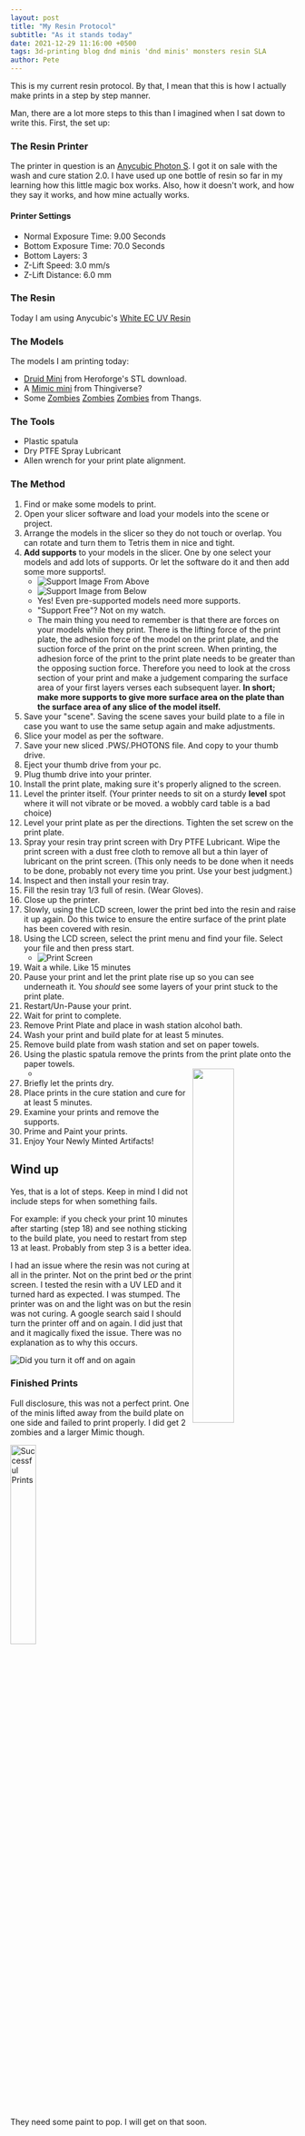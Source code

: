 ```yaml
---
layout: post
title: "My Resin Protocol"
subtitle: "As it stands today"
date: 2021-12-29 11:16:00 +0500
tags: 3d-printing blog dnd minis 'dnd minis' monsters resin SLA
author: Pete
---
```

This is my current resin protocol. By that, I mean that this is how I actually make prints in a step by step manner.
<!--more-->
Man, there are a lot more steps to this than I imagined when I sat down to write this. First, the set up:

### The Resin Printer
The printer in question is an [Anycubic Photon S](https://www.anycubic.com/products/anycubic-photon-s). I got it on sale with the wash and cure station 2.0. I have used up one bottle of resin so far in my learning how this little magic box works. Also, how it doesn't work, and how they say it works, and how mine actually works.

#### Printer Settings
- Normal Exposure Time: 9.00 Seconds
- Bottom Exposure Time: 70.0 Seconds
- Bottom Layers: 3
- Z-Lift Speed: 3.0 mm/s
- Z-Lift Distance: 6.0 mm

### The Resin
Today I am using Anycubic's [White EC UV Resin](https://www.anycubic.com/collections/uv-resin/products/colored-uv-resin-for-photon-series?variant=30151434207292)

### The Models
The models I am printing today:
- [Druid Mini](/3d-printing/stl-files/traci_druid_OP1.stl) from Heroforge's STL download.
- A [Mimic mini](/3d-printing/stl-files/mimic-hungry.stl) from Thingiverse?
- Some [Zombies](/3d-printing/stl-files/zombie-1-a.stl) [Zombies](/stl-files/zombie-2-a.stl) [Zombies](/3d-printing/stl-files/zombie-3-a.stl) from Thangs.

### The Tools
- Plastic spatula
- Dry PTFE Spray Lubricant
- Allen wrench for your print plate alignment.

### The Method
1. Find or make some models to print.
2. Open your slicer software and load your models into the scene or project.
3. Arrange the models in the slicer so they do not touch or overlap. You can rotate and turn them to Tetris them in nice and tight.
4. **Add supports** to your models in the slicer. One by one select your models and add lots of supports. Or let the software do it and then add some more supports!.
   - ![Support Image From Above](/3d-printing/images/photon-workshop_models-and-supports-01.png)
   - ![Support Image from Below](/3d-printing/images/photon-workshop_models-and-supports-02.png)
   - Yes! Even pre-supported models need more supports.
   - "Support Free"? Not on my watch.
   - The main thing you need to remember is that there are forces on your models while they print. There is the lifting force of the print plate, the adhesion force of the model on the print plate, and the suction force of the print on the print screen. When printing, the adhesion force of the print to the print plate needs to be greater than the opposing suction force. Therefore you need to look at the cross section of your print and make a judgement comparing the surface area of your first layers verses each subsequent layer. **In short; make more supports to give more surface area on the plate than the surface area of any slice of the model itself.**
5. Save your "scene". Saving the scene saves your build plate to a file in case you want to use the same setup again and make adjustments.
6. Slice your model as per the software.
7. Save your new sliced .PWS/.PHOTONS file. And copy to your thumb drive.
8. Eject your thumb drive from your pc.
9. Plug thumb drive into your printer.
10. Install the print plate, making sure it's properly aligned to the screen.
11. Level the printer itself. (Your printer needs to sit on a sturdy **level** spot where it will not vibrate or be moved. a wobbly card table is a bad choice)
12. Level your print plate as per the directions. Tighten the set screw on the print plate.
13. Spray your resin tray print screen with Dry PTFE Lubricant. Wipe the print screen with a dust free cloth to remove all but a thin layer of lubricant on the print screen. (This only needs to be done when it needs to be done, probably not every time you print. Use your best judgment.)
14. Inspect and then install your resin tray.
15. Fill the resin tray 1/3 full of resin. (Wear Gloves).
16. Close up the printer.
17. Slowly, using the LCD screen, lower the print bed into the resin and raise it up again. Do this twice to ensure the entire surface of the print plate has been covered with resin.
18. Using the LCD screen, select the print menu and find your file. Select your file and then press start.
    - ![Print Screen](/3d-printing/images/photon-s_print-screen.png)
19. Wait a while. Like 15 minutes
20. Pause your print and let the print plate rise up so you can see underneath it. You *should* see some layers of your print stuck to the print plate.
21. Restart/Un-Pause your print.
22. Wait for print to complete.
23. Remove Print Plate and place in wash station alcohol bath.
24. Wash your print and build plate for at least 5 minutes.
25. Remove build plate from wash station and set on paper towels.
26. Using the plastic spatula remove the prints from the print plate onto the paper towels.
    - <img src="/3d-printing/images/20211229_141420_02.gif" style="width:40%; float: right; clear: both;"/>
27. Briefly let the prints dry.
28. Place prints in the cure station and cure for at least 5 minutes.
29. Examine your prints and remove the supports.
30. Prime and Paint your prints.
31. Enjoy Your Newly Minted Artifacts!

## Wind up
Yes, that is a lot of steps. Keep in mind I did not include steps for when something fails.

For example: if you check your print 10 minutes after starting (step 18) and see nothing sticking to the build plate, you need to restart from step 13 at least. Probably from step 3 is a better idea.

I had an issue where the resin was not curing at all in the printer. Not on the print bed *or* the print screen. I tested the resin with a UV LED and it turned hard as expected. I was stumped. The printer was on and the light was on but the resin was not curing. A google search said I should turn the printer off and on again. I did just that and it magically fixed the issue. There was no explanation as to why this occurs.

<img alt="Did you turn it off and on again" src="/3d-printing/images/did-you-turn-it-off-and-on-again.gif" style="margin: auto;" />

### Finished Prints
Full disclosure, this was not a perfect print. One of the minis lifted away from the build plate on one side and failed to print properly. I did get 2 zombies and a larger Mimic though.

<img alt="Successful Prints" src="/3d-printing/images/20211229_180544_successful-prints.jpg" style="width: 30%;"/>

They need some paint to pop. I will get on that soon.
